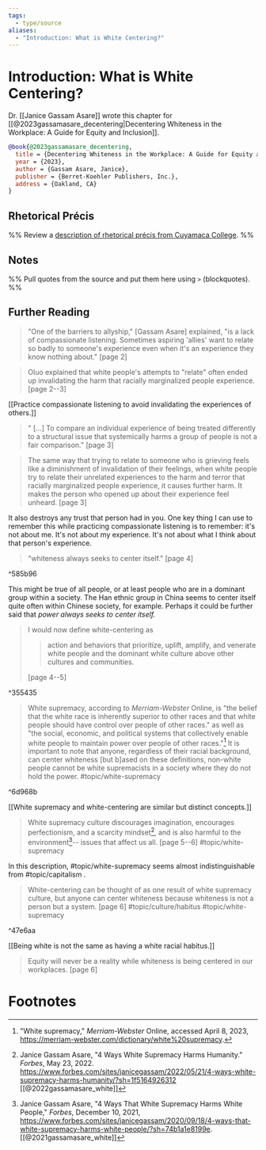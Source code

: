 ```yaml
---
tags:
  - type/source
aliases:
  - "Introduction: What is White Centering?"
---
```

# Introduction: What is White Centering?
Dr. [[Janice Gassam Asare]] wrote this chapter for [[@2023gassamasare_decentering|Decentering Whiteness in the Workplace: A Guide for Equity and Inclusion]].

```bibtex
@book{@2023gassamasare_decentering,
  title = {Decentering Whiteness in the Workplace: A Guide for Equity and Inclusion},
  year = {2023},
  author = {Gassam Asare, Janice},
  publisher = {Berret-Koehler Publishers, Inc.},
  address = {Oakland, CA}
}
```
## Rhetorical Précis
%% Review a [description of rhetorical précis from Cuyamaca College](https://www.cuyamaca.edu/student-support/tutoring-center/files/student-resources/rhetorical-precis-description-and-examples.pdf). %%

## Notes
%% Pull quotes from the source and put them here using `>` (blockquotes). %%

## Further Reading
> "One of the barriers to allyship," [Gassam Asare] explained, "is a lack of compassionate listening. Sometimes aspiring 'allies' want to relate so badly to someone's experience even when it's an experience they know nothing about." [page 2]

> Oluo explained that white people's attempts to "relate" often ended up invalidating the harm that racially marginalized people experience. [page 2--3]

[[Practice compassionate listening to avoid invalidating the experiences of others.]]

> " [...] To compare an individual experience of being treated differently to a structural issue that systemically harms a group of people is not a fair comparison." [page 3]

> The same way that trying to relate to someone who is grieving feels like a diminishment of invalidation of their feelings, when white people try to relate their unrelated experiences to the harm and terror that racially marginalized people experience, it causes further harm. It makes the person who opened up about their experience feel unheard. [page 3]

It also destroys any trust that person had in you. One key thing I can use to remember this while practicing compassionate listening is to remember: it's not about me. It's not about my experience. It's not about what I think about that person's experience.

> "whiteness always seeks to center itself." [page 4]

^585b96

This might be true of all people, or at least people who are in a dominant group within a society. The Han ethnic group in China seems to center itself quite often within Chinese society, for example. Perhaps it could be further said that *power always seeks to center itself.*

> I would now define white-centering as
> 
> > action and behaviors that prioritize, uplift, amplify, and venerate white people and the dominant white culture above other cultures and communities.
> 
>  [page 4--5]

^355435

> White supremacy, according to *Merriam-Webster* Online, is "the belief that the white race is inherently superior to other races and that white people should have control over people of other races." as well as "the social, economic, and political systems that collectively enable white people to maintain power over people of other races."[^3] It is important to note that anyone, regardless of their racial background, can center whiteness [but b]ased on these definitions, non-white people cannot be white supremacists in a society where they do not hold the power. #topic/white-supremacy 

^6d968b

[[White supremacy and white-centering are similar but distinct concepts.]]

> White supremacy culture discourages imagination, encourages perfectionism, and a scarcity mindset[^1], and is also harmful to the environment[^2]-- issues that affect us all.  [page 5--6] #topic/white-supremacy 

In this description, #topic/white-supremacy seems almost indistinguishable from #topic/capitalism .

> White-centering can be thought of as one result of white supremacy culture, but anyone can center whiteness because whiteness is not a person but a system. [page 6] #topic/culture/habitus #topic/white-supremacy 

^47e6aa

[[Being white is not the same as having a white racial habitus.]]

> Equity will never be a reality while whiteness is being centered in our workplaces. [page 6]

# Footnotes

[^1]: Janice Gassam Asare, "4 Ways White Supremacy Harms Humanity." *Forbes*, May 23, 2022. https://www.forbes.com/sites/janicegassam/2022/05/21/4-ways-white-supremacy-harms-humanity/?sh=1f5164926312 [[@2022gassamasare_white]]
[^2]: Janice Gassam Asare, "4 Ways That White Supremacy Harms White People," *Forbes*, December 10, 2021, https://www.forbes.com/sites/janicegassam/2020/09/18/4-ways-that-white-supremacy-harms-white-people/?sh=74b1a1e8199e. [[@2021gassamasare_white]]
[^3]: "White supremacy,"  *Merriam-Webster* Online, accessed April 8, 2023, https://merriam-webster.com/dictionary/white%20supremacy.